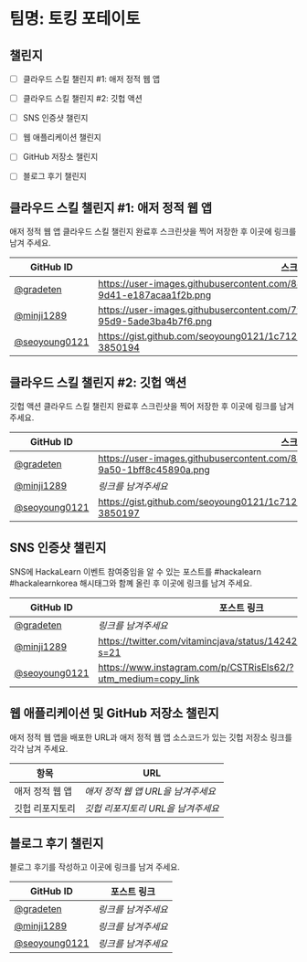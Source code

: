 # 팀명: 토킹 포테이토 #

## 챌린지 ##

* [ ] 클라우드 스킬 챌린지 #1: 애저 정적 웹 앱
* [ ] 클라우드 스킬 챌린지 #2: 깃헙 액션
* [ ] SNS 인증샷 챌린지
* [ ] 웹 애플리케이션 챌린지
* [ ] GitHub 저장소 챌린지
* [ ] 블로그 후기 챌린지


## 클라우드 스킬 챌린지 #1: 애저 정적 웹 앱 ##

애저 정적 웹 앱 클라우드 스킬 챌린지 완료후 스크린샷을 찍어 저장한 후 이곳에 링크를 남겨 주세요.

| GitHub ID | 스크린샷 링크 |
| --------- | ------------- |
| [@gradeten](https://github.com/gradeten) | https://user-images.githubusercontent.com/88281367/128619695-4147c6ea-014d-4841-9d41-e187acaa1f2b.png |
| [@minji1289](https://github.com/minji1289) | https://user-images.githubusercontent.com/79117648/128619491-333fd55c-7e77-455b-95d9-5ade3ba4b7f6.png |
| [@seoyoung0121](https://github.com/seoyoung0121) | https://gist.github.com/seoyoung0121/1c71234d4a126e4047ac23f7c31aa233#gistcomment-3850194 |



## 클라우드 스킬 챌린지 #2: 깃헙 액션 ##

깃헙 액션 클라우드 스킬 챌린지 완료후 스크린샷을 찍어 저장한 후 이곳에 링크를 남겨 주세요.

| GitHub ID | 스크린샷 링크 |
| --------- | ------------- |
| [@gradeten](https://github.com/gradeten) | https://user-images.githubusercontent.com/88281367/128619939-1da26dc4-8749-41cc-9a50-1bff8c45890a.png |
| [@minji1289](https://github.com/minji1289) | *링크를 남겨주세요* |
| [@seoyoung0121](https://github.com/seoyoung0121) | https://gist.github.com/seoyoung0121/1c71234d4a126e4047ac23f7c31aa233#gistcomment-3850197 |



## SNS 인증샷 챌린지 ##

SNS에 HackaLearn 이벤트 참여중임을 알 수 있는 포스트를 #hackalearn #hackalearnkorea 해시태그와 함꼐 올린 후 이곳에 링크를 남겨 주세요.

| GitHub ID | 포스트 링크 |
| --------- | ------------- |
| [@gradeten](https://github.com/gradeten) | *링크를 남겨주세요* |
| [@minji1289](https://github.com/minji1289) | https://twitter.com/vitamincjava/status/1424235737059258375?s=21 |
| [@seoyoung0121](https://github.com/seoyoung0121) | https://www.instagram.com/p/CSTRisEls62/?utm_medium=copy_link |



## 웹 애플리케이션 및 GitHub 저장소 챌린지 ##

애저 정적 웹 앱을 배포한 URL과 애저 정적 웹 앱 소스코드가 있는 깃헙 저장소 링크를 각각 남겨 주세요.

| 항목            | URL                                |
| --------------- | ---------------------------------- |
| 애저 정적 웹 앱 | *애저 정적 웹 앱 URL을 남겨주세요* |
| 깃헙 리포지토리 | *깃헙 리포지토리 URL을 남겨주세요* |


## 블로그 후기 챌린지 ##

블로그 후기를 작성하고 이곳에 링크를 남겨 주세요.

| GitHub ID | 포스트 링크 |
| --------- | ------------- |
| [@gradeten](https://github.com/gradeten) | *링크를 남겨주세요* |
| [@minji1289](https://github.com/minji1289) | *링크를 남겨주세요* |
| [@seoyoung0121](https://github.com/seoyoung0121) | *링크를 남겨주세요* |
